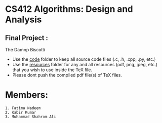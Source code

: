 # CS412 Algorithms: Design and Analysis

## Final Project : <Insert Project Name Here>

The Damnp Biscotti
	
- Use the [code](/code) folder to keep all source code files (.c, .h, .cpp, .py, etc.)
- Use the [resources](/resources) folder for any and all resources (pdf, png, jpeg, etc.) that you wish to use inside the TeX file.
- Please dont push the compiled pdf file(s) of TeX files.

# Members: 
	1. Fatima Nadeem
  	2. Kabir Kumar
	3. Muhammad Shahrom Ali

